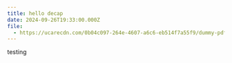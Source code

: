 ```yaml
---
title: hello decap
date: 2024-09-26T19:33:00.000Z
file:
  - https://ucarecdn.com/0b04c097-264e-4607-a6c6-eb514f7a55f9/dummy-pdf_4.pdf
---
```

testing

